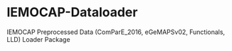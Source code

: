 # IEMOCAP-Dataloader
IEMOCAP Preprocessed Data (ComParE_2016, eGeMAPSv02, Functionals, LLD) Loader Package

